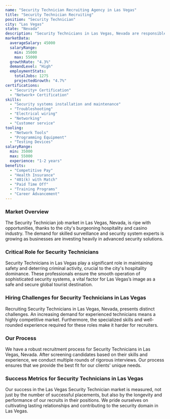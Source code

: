 ```yaml
---
name: "Security Technician Recruiting Agency in Las Vegas"
title: "Security Technician Recruiting"
position: "Security Technician"
city: "Las Vegas"
state: "Nevada"
description: "Security Technicians in Las Vegas, Nevada are responsible for installing, testing, repairing, and servicing electronic security systems, including CCTV and alarm systems."
marketData:
  averageSalary: 45000
  salaryRange:
    min: 35000
    max: 55000
  growthRate: "4.3%"
  demandLevel: "High"
  employmentStats:
    totalJobs: 1275
    projectedGrowth: "4.7%"
certifications:
  - "Security+ Certification"
  - "Network+ Certification"
skills:
  - "Security systems installation and maintenance"
  - "Troubleshooting"
  - "Electrical wiring"
  - "Networking"
  - "Customer service"
tooling:
  - "Network Tools"
  - "Programming Equipment"
  - "Testing Devices"
salaryRange:
  min: 35000
  max: 55000
  experience: "1-2 years"
benefits:
  - "Competitive Pay"
  - "Health Insurance"
  - "401(k) with Match"
  - "Paid Time Off"
  - "Training Programs"
  - "Career Advancement"
---
```


### Market Overview
The Security Technician job market in Las Vegas, Nevada, is ripe with opportunities, thanks to the city's burgeoning hospitality and casino industry. The demand for skilled surveillance and security system experts is growing as businesses are investing heavily in advanced security solutions.

### Critical Role for Security Technicians
Security Technicians in Las Vegas play a significant role in maintaining safety and deterring criminal activity, crucial to the city's hospitality dominance. These professionals ensure the smooth operation of sophisticated security systems, a vital factor for Las Vegas’s image as a safe and secure global tourist destination.

### Hiring Challenges for Security Technicians in Las Vegas
Recruiting Security Technicians in Las Vegas, Nevada, presents distinct challenges. An increasing demand for experienced technicians means a highly competitive market. Furthermore, the specialized skills and well-rounded experience required for these roles make it harder for recruiters.

### Our Process
We have a robust recruitment process for Security Technicians in Las Vegas, Nevada. After screening candidates based on their skills and experience, we conduct multiple rounds of rigorous interviews. Our process ensures that we provide the best fit for our clients' unique needs.

### Success Metrics for Security Technicians in Las Vegas
Our success in the Las Vegas Security Technician market is measured, not just by the number of successful placements, but also by the longevity and performance of our recruits in their positions. We pride ourselves on cultivating lasting relationships and contributing to the security domain in Las Vegas.